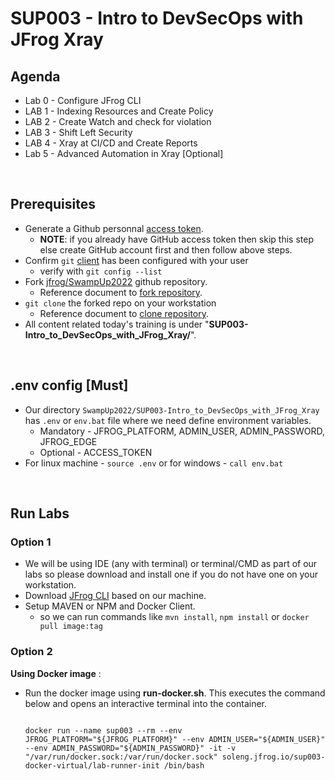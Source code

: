 # SUP003 - Intro to DevSecOps with JFrog Xray

## Agenda
- Lab 0 - Configure JFrog CLI
- LAB 1 - Indexing Resources and Create Policy
- LAB 2 - Create Watch and check for violation
- LAB 3 - Shift Left Security
- LAB 4 - Xray at CI/CD and Create Reports
- Lab 5 - Advanced Automation in Xray [Optional]

<br/>

## Prerequisites

- Generate a Github personnal [access token](https://docs.github.com/en/github/authenticating-to-github/keeping-your-account-and-data-secure/creating-a-personal-access-token). <br/>
  - **NOTE**: if you already have GitHub access token then skip this step else create GitHub account first and then follow above steps.
- Confirm `git` [client](https://git-scm.com/book/en/v2/Getting-Started-First-Time-Git-Setup) has been configured with your user
  - verify with ``git config --list``
- Fork [jfrog/SwampUp2022](https://github.com/jfrog/SwampUp2022) github repository.
  - Reference document to [fork repository](https://docs.github.com/en/get-started/quickstart/fork-a-repo#forking-a-repository).
- `git clone` the forked repo on your workstation
  - Reference document to [clone repository](https://docs.github.com/en/get-started/quickstart/fork-a-repo#cloning-your-forked-repository).
- All content related today's training is under "**SUP003-Intro_to_DevSecOps_with_JFrog_Xray/**".


<br/>

## .env config [Must]
- Our directory `SwampUp2022/SUP003-Intro_to_DevSecOps_with_JFrog_Xray` has `.env` or `env.bat` file where we need define environment variables.
  - Mandatory - JFROG_PLATFORM, ADMIN_USER, ADMIN_PASSWORD, JFROG_EDGE
  - Optional - ACCESS_TOKEN
- For linux machine - `source .env` or for windows - `call env.bat`

<br/>


## Run Labs
### Option 1
- We will be using IDE (any with terminal) or terminal/CMD as part of our labs so please download and install one if you do not have one on your workstation.
- Download [JFrog CLI](https://jfrog.com/getcli/) based on our machine.
- Setup MAVEN or NPM and Docker Client.
  - so we can run commands like `mvn install`, `npm install` or `docker pull image:tag`

### Option 2
**Using Docker image** :
- Run the docker image using **run-docker.sh**. This executes the command below and opens an interactive terminal into the container. 

  ```
  
  docker run --name sup003 --rm --env JFROG_PLATFORM="${JFROG_PLATFORM}" --env ADMIN_USER="${ADMIN_USER}" --env ADMIN_PASSWORD="${ADMIN_PASSWORD}" -it -v "/var/run/docker.sock:/var/run/docker.sock" soleng.jfrog.io/sup003-docker-virtual/lab-runner-init /bin/bash

  ```
  
